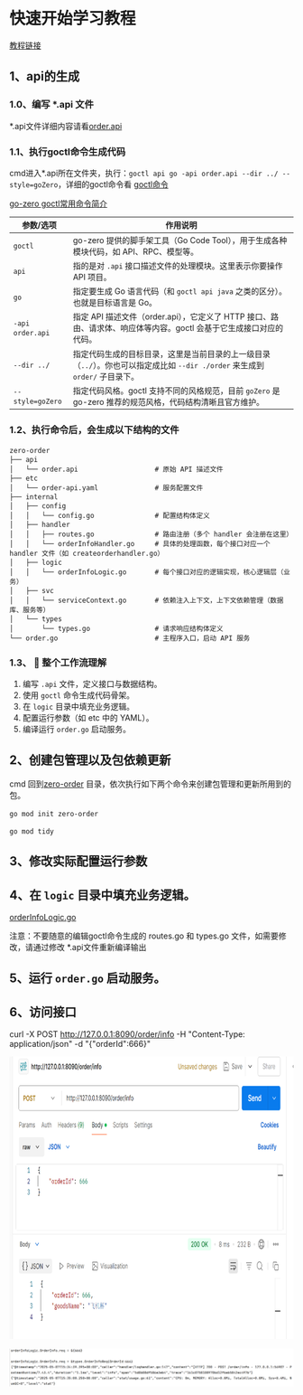 

# 快速开始学习教程

[教程链接](https://juejin.cn/post/7225565801791799354)


## 1、api的生成

### 1.0、编写 *.api 文件

*.api文件详细内容请看[order.api](zero-order%2Fapi%2Forder.api)

### 1.1、执行goctl命令生成代码

cmd进入*.api所在文件夹，执行：`goctl api go -api order.api --dir ../ --style=goZero`，详细的goctl命令看 [goctl命令](https://go-zero.dev/docs/tasks/cli/api-demo)

[go-zero goctl常用命令简介](https://blog.csdn.net/a6652162/article/details/125393791)

| 参数/选项            | 作用说明                                                                           |
|------------------|--------------------------------------------------------------------------------|
| `goctl`          | go-zero 提供的脚手架工具（Go Code Tool），用于生成各种模块代码，如 API、RPC、模型等。                       |
| `api`            | 指的是对 `.api` 接口描述文件的处理模块。这里表示你要操作 API 项目。                                       |
| `go`             | 指定要生成 Go 语言代码（和 `goctl api java` 之类的区分）。也就是目标语言是 Go。                           |
| `-api order.api` | 指定 API 描述文件（order.api），它定义了 HTTP 接口、路由、请求体、响应体等内容。goctl 会基于它生成接口对应的代码。         |
| `--dir ../`      | 指定代码生成的目标目录，这里是当前目录的上一级目录（`../`）。你也可以指定成比如 `--dir ./order` 来生成到 `order/` 子目录下。 |
| `--style=goZero` | 指定代码风格。goctl 支持不同的风格规范，目前 `goZero` 是 go-zero 推荐的规范风格，代码结构清晰且官方维护。              |



### 1.2、执行命令后，会生成以下结构的文件

```
zero-order
├── api
│   └── order.api                   # 原始 API 描述文件
├── etc
│   └── order-api.yaml              # 服务配置文件
├── internal
│   ├── config
│   │   └── config.go               # 配置结构体定义
│   ├── handler
│   │   ├── routes.go               # 路由注册（多个 handler 会注册在这里）
│   │   └── orderInfoHandler.go     # 具体的处理函数，每个接口对应一个 handler 文件（如 createorderhandler.go）
│   ├── logic
│   │   └── orderInfoLogic.go       # 每个接口对应的逻辑实现，核心逻辑层（业务）
│   ├── svc
│   │   └── serviceContext.go       # 依赖注入上下文，上下文依赖管理（数据库、服务等）
│   └── types
│       └── types.go                # 请求响应结构体定义
└── order.go                        # 主程序入口，启动 API 服务
```

### 1.3、 🔄 整个工作流理解

1. 编写 `.api` 文件，定义接口与数据结构。
2. 使用 `goctl` 命令生成代码骨架。
3. 在 `logic` 目录中填充业务逻辑。
4. 配置运行参数（如 etc 中的 YAML）。
5. 编译运行 `order.go` 启动服务。



## 2、创建包管理以及包依赖更新

cmd 回到[zero-order](zero-order) 目录，依次执行如下两个命令来创建包管理和更新所用到的包。

`go mod init zero-order` 

`go mod tidy` 


## 3、修改实际配置运行参数


## 4、在 `logic` 目录中填充业务逻辑。

[orderInfoLogic.go](zero-order%2Finternal%2Flogic%2ForderInfoLogic.go)

注意：不要随意的编辑goctl命令生成的 routes.go 和 types.go 文件，如需要修改，请通过修改 *.api文件重新编译输出


## 5、运行 `order.go` 启动服务。


## 6、访问接口

curl -X POST http://127.0.0.1:8090/order/info -H "Content-Type: application/json" -d "{\"orderId\":666}"

<img src="img.png" alt="描述" width="1000" height="500">


![img_1.png](img_1.png)




